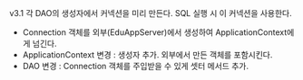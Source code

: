 v3.1
각 DAO의 생성자에서 커넥션을 미리 만든다. SQL 실행 시 이 커넥션을 사용한다.

- Connection 객체를 외부(EduAppServer)에서 생성하여 ApplicationContext에게 넘긴다.
- ApplicationContext 변경 : 생성자 추가. 외부에서 만든 객체를 포함시킨다.
- DAO 변경 : Connection 객체를 주입받을 수 있게 셋터 메서드 추가.
